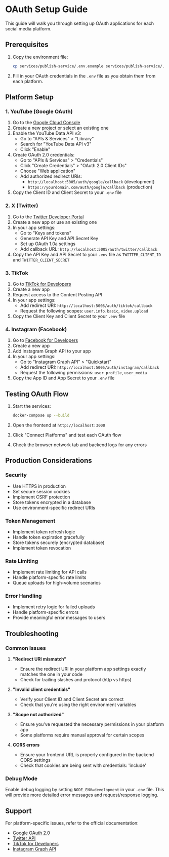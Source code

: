 # OAuth Setup Guide

This guide will walk you through setting up OAuth applications for each social media platform.

## Prerequisites

1. Copy the environment file:
   ```bash
   cp services/publish-service/.env.example services/publish-service/.env
   ```

2. Fill in your OAuth credentials in the `.env` file as you obtain them from each platform.

## Platform Setup

### 1. YouTube (Google OAuth)

1. Go to the [Google Cloud Console](https://console.cloud.google.com/)
2. Create a new project or select an existing one
3. Enable the YouTube Data API v3:
   - Go to "APIs & Services" > "Library"
   - Search for "YouTube Data API v3"
   - Click "Enable"
4. Create OAuth 2.0 credentials:
   - Go to "APIs & Services" > "Credentials"
   - Click "Create Credentials" > "OAuth 2.0 Client IDs"
   - Choose "Web application"
   - Add authorized redirect URIs:
     - `http://localhost:5005/auth/google/callback` (development)
     - `https://yourdomain.com/auth/google/callback` (production)
5. Copy the Client ID and Client Secret to your `.env` file

### 2. X (Twitter)

1. Go to the [Twitter Developer Portal](https://developer.twitter.com/)
2. Create a new app or use an existing one
3. In your app settings:
   - Go to "Keys and tokens"
   - Generate API Key and API Secret Key
   - Set up OAuth 1.0a settings
   - Add callback URL: `http://localhost:5005/auth/twitter/callback`
4. Copy the API Key and API Secret to your `.env` file as `TWITTER_CLIENT_ID` and `TWITTER_CLIENT_SECRET`

### 3. TikTok

1. Go to [TikTok for Developers](https://developers.tiktok.com/)
2. Create a new app
3. Request access to the Content Posting API
4. In your app settings:
   - Add redirect URI: `http://localhost:5005/auth/tiktok/callback`
   - Request the following scopes: `user.info.basic`, `video.upload`
5. Copy the Client Key and Client Secret to your `.env` file

### 4. Instagram (Facebook)

1. Go to [Facebook for Developers](https://developers.facebook.com/)
2. Create a new app
3. Add Instagram Graph API to your app
4. In your app settings:
   - Go to "Instagram Graph API" > "Quickstart"
   - Add redirect URI: `http://localhost:5005/auth/instagram/callback`
   - Request the following permissions: `user_profile`, `user_media`
5. Copy the App ID and App Secret to your `.env` file

## Testing OAuth Flow

1. Start the services:
   ```bash
   docker-compose up --build
   ```

2. Open the frontend at `http://localhost:3000`

3. Click "Connect Platforms" and test each OAuth flow

4. Check the browser network tab and backend logs for any errors

## Production Considerations

### Security
- Use HTTPS in production
- Set secure session cookies
- Implement CSRF protection
- Store tokens encrypted in a database
- Use environment-specific redirect URIs

### Token Management
- Implement token refresh logic
- Handle token expiration gracefully
- Store tokens securely (encrypted database)
- Implement token revocation

### Rate Limiting
- Implement rate limiting for API calls
- Handle platform-specific rate limits
- Queue uploads for high-volume scenarios

### Error Handling
- Implement retry logic for failed uploads
- Handle platform-specific errors
- Provide meaningful error messages to users

## Troubleshooting

### Common Issues

1. **"Redirect URI mismatch"**
   - Ensure the redirect URI in your platform app settings exactly matches the one in your code
   - Check for trailing slashes and protocol (http vs https)

2. **"Invalid client credentials"**
   - Verify your Client ID and Client Secret are correct
   - Check that you're using the right environment variables

3. **"Scope not authorized"**
   - Ensure you've requested the necessary permissions in your platform app
   - Some platforms require manual approval for certain scopes

4. **CORS errors**
   - Ensure your frontend URL is properly configured in the backend CORS settings
   - Check that cookies are being sent with credentials: 'include'

### Debug Mode

Enable debug logging by setting `NODE_ENV=development` in your `.env` file. This will provide more detailed error messages and request/response logging.

## Support

For platform-specific issues, refer to the official documentation:
- [Google OAuth 2.0](https://developers.google.com/identity/protocols/oauth2)
- [Twitter API](https://developer.twitter.com/en/docs/authentication/oauth-1-0a)
- [TikTok for Developers](https://developers.tiktok.com/doc/)
- [Instagram Graph API](https://developers.facebook.com/docs/instagram-api/)